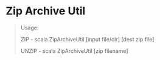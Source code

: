 Zip Archive Util
================

>Usage: 
>
>ZIP   - scala ZipArchiveUtil \[input file/dir\] \[dest zip file\]
>
>UNZIP - scala ZipArchiveUtil \[zip filename\]
>
